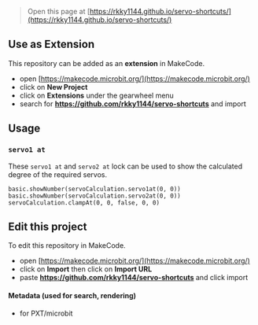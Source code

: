 
> Open this page at [https://rkky1144.github.io/servo-shortcuts/](https://rkky1144.github.io/servo-shortcuts/)

## Use as Extension

This repository can be added as an **extension** in MakeCode.

* open [https://makecode.microbit.org/](https://makecode.microbit.org/)
* click on **New Project**
* click on **Extensions** under the gearwheel menu
* search for **https://github.com/rkky1144/servo-shortcuts** and import

## Usage

### ``servo1 at``

These ``servo1 at`` and ``servo2 at`` lock can be used to show the calculated degree of the required servos.

``` blocks
basic.showNumber(servoCalculation.servo1at(0, 0))
basic.showNumber(servoCalculation.servo2at(0, 0))
servoCalculation.clampAt(0, 0, false, 0, 0)
```


## Edit this project

To edit this repository in MakeCode.

* open [https://makecode.microbit.org/](https://makecode.microbit.org/)
* click on **Import** then click on **Import URL**
* paste **https://github.com/rkky1144/servo-shortcuts** and click import

#### Metadata (used for search, rendering)

* for PXT/microbit
<script src="https://makecode.com/gh-pages-embed.js"></script><script>makeCodeRender("{{ site.makecode.home_url }}", "{{ site.github.owner_name }}/{{ site.github.repository_name }}");</script>

